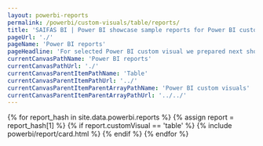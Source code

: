 ```yaml
---
layout: powerbi-reports
permalink: /powerbi/custom-visuals/table/reports/
title: 'SAIFAS BI | Power BI showcase sample reports for Power BI custom visual - SAIFAS Table'
pageUrl: './'
pageName: 'Power BI reports'
pageHeadline: 'For selected Power BI custom visual we prepared next showcase sample reports'
currentCanvasPathName: 'Power BI reports'
currentCanvasPathUrl: './'
currentCanvasParentItemPathName: 'Table'
currentCanvasParentItemPathUrl: '../'
currentCanvasParentItemParentArrayPathName: 'Power BI custom visuals'
currentCanvasParentItemParentArrayPathUrl: '../../'
---
```

{% for report_hash in site.data.powerbi.reports %}
{% assign report = report_hash[1] %}
{% if report.customVisual == 'table' %}
  {% include powerbi/report/card.html %}
{% endif %}
{% endfor %}
